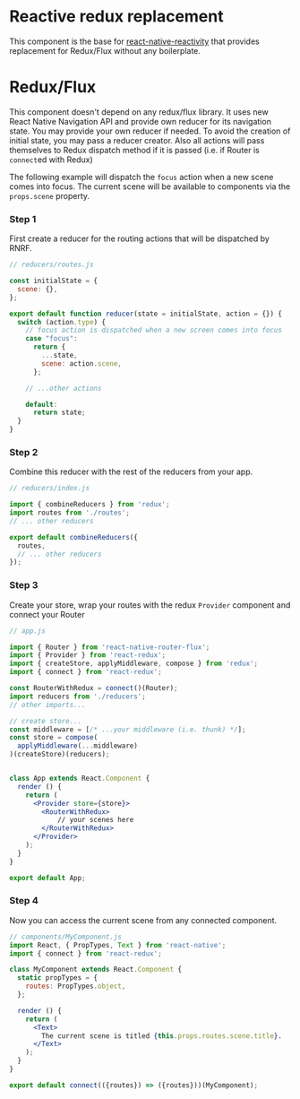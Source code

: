 # Reactive redux replacement
 This component is the base for [react-native-reactivity](https://github.com/aksonov/react-native-reactivity) that provides replacement for Redux/Flux without any boilerplate.

# Redux/Flux
This component doesn't depend on any redux/flux library. It uses new React Native Navigation API and provide own reducer for its navigation state.
You may provide your own reducer if needed. To avoid the creation of initial state, you may pass a reducer creator.
Also all actions will pass themselves to Redux dispatch method if it is passed (i.e. if Router is `connect`ed with Redux)

The following example will dispatch the `focus` action when a new scene comes into focus. The current scene will be available to components via the `props.scene` property.

### Step 1

First create a reducer for the routing actions that will be dispatched by RNRF.

```javascript
// reducers/routes.js

const initialState = {
  scene: {},
};

export default function reducer(state = initialState, action = {}) {
  switch (action.type) {
    // focus action is dispatched when a new screen comes into focus
    case "focus":
      return {
        ...state,
        scene: action.scene,
      };

    // ...other actions

    default:
      return state;
  }
}
```

### Step 2

Combine this reducer with the rest of the reducers from your app.

```javascript
// reducers/index.js

import { combineReducers } from 'redux';
import routes from './routes';
// ... other reducers

export default combineReducers({
  routes,
  // ... other reducers
});

```

### Step 3

Create your store, wrap your routes with the redux `Provider` component and connect your Router


```jsx
// app.js

import { Router } from 'react-native-router-flux';
import { Provider } from 'react-redux';
import { createStore, applyMiddleware, compose } from 'redux';
import { connect } from 'react-redux';

const RouterWithRedux = connect()(Router);
import reducers from './reducers';
// other imports...

// create store...
const middleware = [/* ...your middleware (i.e. thunk) */];
const store = compose(
  applyMiddleware(...middleware)
)(createStore)(reducers);


class App extends React.Component {
  render () {
    return (
      <Provider store={store}>
        <RouterWithRedux>
            // your scenes here
        </RouterWithRedux>
      </Provider>
    );
  }
}

export default App;
```

### Step 4

Now you can access the current scene from any connected component.

```jsx
// components/MyComponent.js
import React, { PropTypes, Text } from 'react-native';
import { connect } from 'react-redux';

class MyComponent extends React.Component {
  static propTypes = {
    routes: PropTypes.object,
  };

  render () {
    return (
      <Text>
        The current scene is titled {this.props.routes.scene.title}.
      </Text>
    );
  }
}

export default connect(({routes}) => ({routes}))(MyComponent);
```
